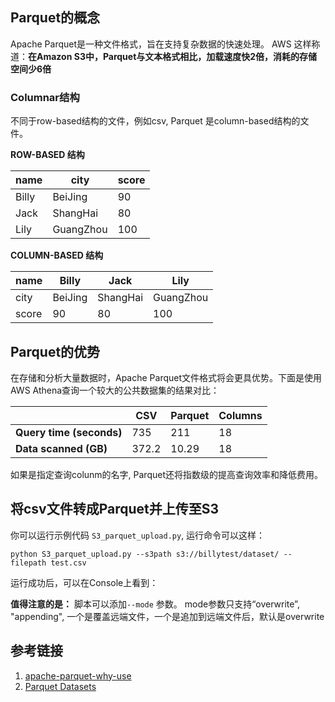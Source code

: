 ## Parquet的概念

Apache Parquet是一种文件格式，旨在支持复杂数据的快速处理。
AWS 这样称道：**在Amazon S3中，Parquet与文本格式相比，加载速度快2倍，消耗的存储空间少6倍**

### Columnar结构

不同于row-based结构的文件，例如csv, Parquet 是column-based结构的文件。

**ROW-BASED 结构**

| name  | city      | score |
|-------|-----------|-------|
| Billy | BeiJing   | 90    |
| Jack  | ShangHai  | 80    |
| Lily  | GuangZhou | 100   |

**COLUMN-BASED 结构** 

| name  | Billy   | Jack     | Lily      |
|-------|---------|----------|-----------|
| city  | BeiJing | ShangHai | GuangZhou |
| score | 90      | 80       | 100       |

## Parquet的优势

在存储和分析大量数据时，Apache Parquet文件格式将会更具优势。下面是使用AWS Athena查询一个较大的公共数据集的结果对比：

|                          | CSV   | Parquet | Columns |
|--------------------------|-------|---------|---------|
| **Query time (seconds)** | 735   | 211     | 18      |
| **Data scanned (GB)**    | 372.2 | 10.29   | 18      |

如果是指定查询colunm的名字, Parquet还将指数级的提高查询效率和降低费用。

## 将csv文件转成Parquet并上传至S3

你可以运行示例代码 `S3_parquet_upload.py`, 运行命令可以这样：
```
python S3_parquet_upload.py --s3path s3://billytest/dataset/ --filepath test.csv
```

运行成功后，可以在Console上看到：

**值得注意的是：** 脚本可以添加`--mode` 参数。 mode参数只支持“overwrite”, "appending", 一个是覆盖远端文件，一个是追加到远端文件后，默认是overwrite

## 参考链接
1. [apache-parquet-why-use](https://www.upsolver.com/blog/apache-parquet-why-use)
2. [Parquet Datasets](https://aws-sdk-pandas.readthedocs.io/en/stable/tutorials/004%20-%20Parquet%20Datasets.html)

